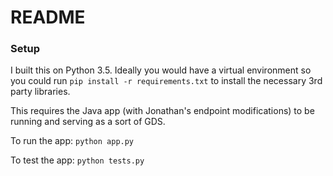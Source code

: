 # README #

### Setup ###

I built this on Python 3.5. Ideally you would have a virtual environment so you could run `pip install -r requirements.txt` to install the necessary 3rd party libraries.

This requires the Java app (with Jonathan's endpoint modifications) to be running and serving as a sort of GDS.

To run the app: `python app.py`

To test the app: `python tests.py`

